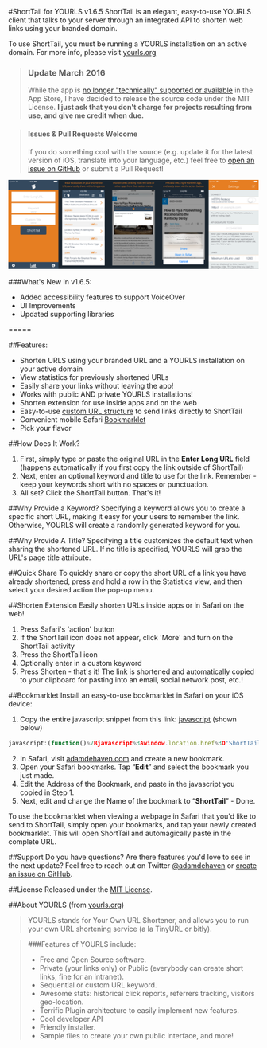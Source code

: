 #ShortTail for YOURLS v1.6.5
ShortTail is an elegant, easy-to-use YOURLS client that talks to your server through an integrated API to shorten web links using your branded domain. 

To use ShortTail, you must be running a YOURLS installation on an active domain. For more info, please visit [yourls.org](http://yourls.org)

> ### Update March 2016
> While the app is [no longer "technically" supported or available](http://adamdehaven.com/blog/2015/10/dropping-support-for-shorttail-for-yourls/) in the App Store, I have decided to release the source code under the MIT License. **I just ask that you don't charge for projects resulting from use, and give me credit when due.**

> #### Issues & Pull Requests Welcome
> If you do something cool with the source (e.g. update it for the latest version of iOS, translate into your language, etc.) feel free to [open an issue on GitHub](https://github.com/adamdehaven/ShortTail-for-YOURLS/issues) or submit a Pull Request!

![ShortTail for YOURLS](screenshots.png)

###What's New in v1.6.5:
* Added accessibility features to support VoiceOver
* UI Improvements
* Updated supporting libraries

=====

##Features: 
* Shorten URLS using your branded URL and a YOURLS installation on your active domain 
* View statistics for previously shortened URLs 
* Easily share your links without leaving the app! 
* Works with public AND private YOURLS installations! 
* Shorten extension for use inside apps and on the web
* Easy-to-use [custom URL structure](#shorten-extension) to send links directly to ShortTail 
* Convenient mobile Safari [Bookmarklet](#bookmarklet)
* Pick your flavor 

##How Does It Work? 
1. First, simply type or paste the original URL in the **Enter Long URL** field (happens automatically if you first copy the link outside of ShortTail) 
2. Next, enter an optional keyword and title to use for the link. Remember - keep your keywords short with no spaces or punctuation. 
3. All set? Click the ShortTail button. That's it! 

##Why Provide a Keyword? 
Specifying a keyword allows you to create a specific short URL, making it easy for your users to remember the link. Otherwise, YOURLS will create a randomly generated keyword for you.

##Why Provide A Title? 
Specifying a title customizes the default text when sharing the shortened URL. If no title is specified, YOURLS will grab the URL's page title attribute. 

##Quick Share
To quickly share or copy the short URL of a link you have already shortened, press and hold a row in the Statistics view, and then select your desired action the pop-up menu. 

##Shorten Extension
Easily shorten URLs inside apps or in Safari on the web!
1. Press Safari's 'action' button
2. If the ShortTail icon does not appear, click 'More' and turn on the ShortTail activity
3. Press the ShortTail icon
4. Optionally enter in a custom keyword
5. Press Shorten - that's it! 
The link is shortened and automatically copied to your clipboard for pasting into an email, social network post, etc.!

##Bookmarklet
Install an easy-to-use bookmarklet in Safari on your iOS device: 
1. Copy the entire javascript snippet from this link: [javascript](http://on.adamdehaven.com/stb) (shown below)
```javascript
javascript:(function()%7Bjavascript%3Awindow.location.href%3D'ShortTail%3A%2F%2F'%2Bwindow.location.href%7D)();
```
2. In Safari, visit [adamdehaven.com](http://adamdehaven.com) and create a new bookmark. 
3. Open your Safari bookmarks. Tap “**Edit**” and select the bookmark you just made. 
4. Edit the Address of the Bookmark, and paste in the javascript you copied in Step 1. 
5. Next, edit and change the Name of the bookmark to “**ShortTail**” - Done. 

To use the bookmarklet when viewing a webpage in Safari that you'd like to send to ShortTail, simply open your bookmarks, and tap your newly created bookmarklet. This will open ShortTail and automagically paste in the complete URL. 

##Support
Do you have questions? Are there features you'd love to see in the next update? Feel free to reach out on Twitter [@adamdehaven](http://twitter.com/adamdehaven) or [create an issue on GitHub](https://github.com/adamdehaven/ShortTail-for-YOURLS/issues).

##License
Released under the [MIT License](https://github.com/adamdehaven/ShortTail-for-YOURLS/blob/master/LICENSE).

##About YOURLS (from [yourls.org](http://yourls.org))
>YOURLS stands for Your Own URL Shortener, and allows you to run your own URL shortening service (a la TinyURL or bitly). 

>###Features of YOURLS include: 
>* Free and Open Source software. 
>* Private (your links only) or Public (everybody can create short links, fine for an intranet). 
>* Sequential or custom URL keyword. 
>* Awesome stats: historical click reports, referrers tracking, visitors geo-location. 
>* Terrific Plugin architecture to easily implement new features. 
>* Cool developer API 
>* Friendly installer. 
>* Sample files to create your own public interface, and more!
